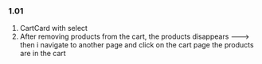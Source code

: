 ### 1.01
1. CartCard with select
2. After removing products from the cart, the products disappears ---> then i navigate to  another page and click on the cart page the products are in the cart 
